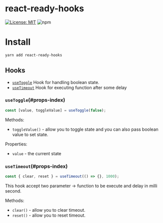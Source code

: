# react-ready-hooks

[![License: MIT](https://img.shields.io/badge/License-MIT-yellow.svg)](https://opensource.org/licenses/MIT)
![npm](https://img.shields.io/npm/v/react-ready-hooks)

# Install

```bash
yarn add react-ready-hooks
```

## Hooks

- [`useToggle`](README.md#useToggle) Hook for handling boolean state.
- [`useTimeout`](README.md#useTimeout) Hook for executing function after some delay

### `useToggle`(#props-index)

```jsx
const [value, toggleValue] = useToggle(false);
```

Methods:

- `toggleValue()` - allow you to toggle state and you can also pass boolean value to set state.

Properties:

- `value` - the current state

### `useTimeout`(#props-index)

```jsx
const { clear, reset } = useTimeout(() => {}, 1000);
```

This hook accept two parameter -> function to be execute and delay in milli second.

Methods:

- `clear()` - allow you to clear timeout.
- `reset()` - allow you to reset timeout.
